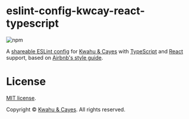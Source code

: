 # eslint-config-kwcay-react-typescript

![npm](https://img.shields.io/npm/v/eslint-config-kwcay-react-typescript)

A [shareable ESLint config](http://eslint.org/docs/developer-guide/shareable-configs) for [Kwahu & Cayes](https://kwcay.co) with [TypeScript](https://www.typescriptlang.org) and [React](https://reactjs.org) support, based on [Airbnb's style guide](https://github.com/airbnb/javascript).

# License

[MIT license](LICENSE).

Copyright © [Kwahu & Cayes](https://kwcay.co). All rights reserved.
